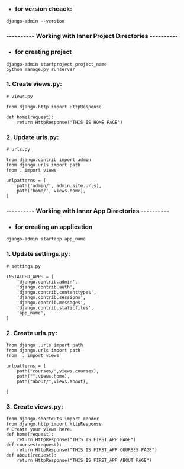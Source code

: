 - ### for version cheack:
```
django-admin --version
```
### ---------- Working with Inner Project Directories ----------
- ### for creating project
```
django-admin startproject project_name
python manage.py runserver
```
### 1. Create views.py:
```commandline
# views.py

from django.http import HttpResponse

def home(request):
    return HttpResponse('THIS IS HOME PAGE')

```
### 2. Update urls.py:
```commandline
# urls.py

from django.contrib import admin
from django.urls import path
from . import views

urlpatterns = [
    path('admin/', admin.site.urls),
    path('home/', views.home),
]
```

### ---------- Working with Inner App Directories ----------
- ### for creating an application
```
django-admin startapp app_name
```
### 1. Update settings.py:
```
# settings.py

INSTALLED_APPS = [
    'django.contrib.admin',
    'django.contrib.auth',
    'django.contrib.contenttypes',
    'django.contrib.sessions',
    'django.contrib.messages',
    'django.contrib.staticfiles',
    'app_name',
]
```

### 2. Create urls.py:
```commandline
from django .urls import path
from django.urls import path
from  . import views

urlpatterns = [
    path("courses/",views.courses),
    path("",views.home),
    path("about/",views.about),

]
```
### 3. Create views.py:
```commandline
from django.shortcuts import render
from django.http import HttpResponse
# Create your views here.
def home(request):
    return HttpResponse("THIS IS FIRST_APP PAGE")
def courses(request):
    return HttpResponse("THIS IS FIRST_APP COURSES PAGE")
def about(request):
    return HttpResponse("THIS IS FIRST_APP ABOUT PAGE")
```


